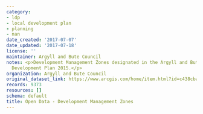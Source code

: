 ```yaml
---
category:
- ldp
- local development plan
- planning
- nan
date_created: '2017-07-07'
date_updated: '2017-07-18'
license: ''
maintainer: Argyll and Bute Council
notes: <p>Development Management Zones designated in the Argyll and Bute adopted Local
  Development Plan 2015.</p>
organization: Argyll and Bute Council
original_dataset_link: https://www.arcgis.com/home/item.html?id=c438cbaf9b99421fbc603738caa910a2
records: 9373
resources: []
schema: default
title: Open Data - Development Management Zones
---
```

